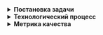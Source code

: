 <details>

  **<summary>Постановка задачи</summary>**

В вашем распоряжении данные с параметрами добычи и очистки. 
Модель поможет оптимизировать производство, чтобы не запускать предприятие с убыточными характеристиками.
Вам нужно:
- Подготовить данные;
- Провести исследовательский анализ данных;
- Построить и обучить модель.

</details>

<details>

  **<summary>Технологический процесс</summary>**

Когда добытая руда проходит первичную обработку, получается дроблёная смесь. Её отправляют на флотацию (обогащение) и двухэтапную очистку.

#### Флотация
Во флотационную установку подаётся смесь золотосодержащей руды. После обогащения получается черновой концентрат и «отвальные хвосты», то есть остатки продукта с низкой концентрацией ценных металлов.
На стабильность этого процесса влияет непостоянное и неоптимальное физико-химическое состояние флотационной пульпы (смеси твёрдых частиц и жидкости).
#### Очистка 
Черновой концентрат проходит две очистки. На выходе получается финальный концентрат и новые отвальные хвосты.

</details>

<details>

  **<summary>Метрика качества</summary>**

Для решения задачи введём метрику качества — sMAPE (англ. Symmetric Mean Absolute Percentage Error, «симметричное среднее абсолютное процентное отклонение»).
Она похожа на MAE, но выражается не в абсолютных величинах, а в относительных. Почему симметричная? Она одинаково учитывает масштаб и целевого признака, и предсказания.
Метрика sMAPE вычисляется так:
$$sMAPE=\frac{1}{N}\sum_{i=1}^N\frac{|y_i - \hat y_i|}{(|y_i|+|\hat y_i|)/2}$$
- $y$ - значение целевого признака
- $\hat y$ - значение предсказания
- $N$ - количество объектов в выборке

Нужно спрогнозировать сразу две величины:

- эффективность обогащения чернового концентрата `rougher.output.recovery`;
- эффективность обогащения финального концентрата `final.output.recovery`.

Итоговая метрика складывается из двух величин:

$$sMAPE_{итоговое}=0.25*{sMAPE}(rougher) + 0.75*{sMAPE}(final)$$

</details>
